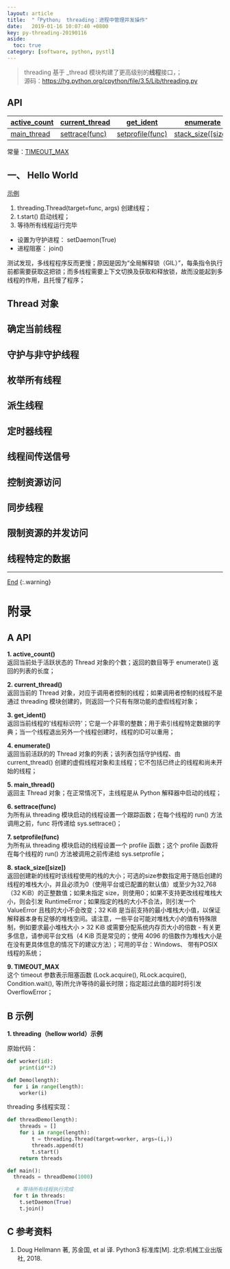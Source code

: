 ```yaml
---
layout: article
title:  "「Python」 threading：进程中管理并发操作"
date:   2019-01-16 10:07:40 +0800
key: py-threading-20190116
aside:
  toc: true
category: [software, python, pystl]
---
```

<span id='head'></span>  

> threading 基于 _thread 模块构建了更高级别的**线程**接口，；  
源码：<https://hg.python.org/cpython/file/3.5/Lib/threading.py>  

## API

| [active_count](#active_count) | [current_thread](#current_thread) | [get_ident](#get_ident) | [enumerate](#enumerate) |   
| --- | --- | --- | --- |    
| [main_thread](#main_thread) | [settrace(func)](#settrace)  | [setprofile(func)](#setprofile)  | [stack_size([size])](#stack_size)  |  

常量：[TIMEOUT_MAX](#TIMEOUT_MAX)  

## 一、 Hello World
[示例](#hellow_world)  
1. threading.Thread(target=func, args) 创建线程；  
2. t.start() 启动线程；  
3. 等待所有线程运行完毕
  - 设置为守护进程： setDaemon(True)
  - 进程阻塞： join()

测试发现，多线程程序反而更慢；原因是因为“全局解释锁（GIL）”，每条指令执行前都需要获取这把锁；而多线程需要上下文切换及获取和释放锁，故而没能起到多线程的作用，且托慢了程序；  

## Thread 对象

## 确定当前线程

## 守护与非守护线程

## 枚举所有线程

## 派生线程

## 定时器线程

## 线程间传送信号

## 控制资源访问

## 同步线程

## 限制资源的并发访问

## 线程特定的数据


-------------------  
[End](#head)
{:.warning}  



# 附录
## A API
<span id="active_count">**1. active_count()**</span>  
返回当前处于活跃状态的 Thread 对象的个数；返回的数目等于 enumerate() 返回的列表的长度；  

<span id="current_thread">**2. current_thread()**</span>  
返回当前的 Thread 对象，对应于调用者控制的线程；如果调用者控制的线程不是通过 threading 模块创建的，则返回一个只有有限功能的虚假线程对象；  

<span id="get_ident">**3. get_ident()**</span>  
返回当前线程的'线程标识符'；它是一个非零的整数；用于索引线程特定数据的字典；当一个线程退出另外一个线程创建时，线程的ID可以重用；  

<span id="enumerate">**4. enumerate()**</span>  
返回当前活跃的的 Thread 对象的列表；该列表包括守护线程、由 current_thread() 创建的虚假线程对象和主线程；它不包括已终止的线程和尚未开始的线程；  

<span id="main_thread">**5. main_thread()**</span>  
返回主 Thread 对象；在正常情况下，主线程是从 Python 解释器中启动的线程；  

<span id="settrace">**6. settrace(func)**</span>  
为所有从 threading 模块启动的线程设置一个跟踪函数；在每个线程的 run() 方法调用之前，func 将传递给 sys.settrace()；  

<span id="setprofile">**7. setprofile(func)**</span>  
为所有从 threading 模块启动的线程设置一个 profile 函数；这个 profile 函数将在每个线程的 run() 方法被调用之前传递给 sys.setprofile；  

<span id="stack_size">**8. stack_size([size])**</span>  
返回创建新的线程时该线程使用的栈的大小；可选的size参数指定用于随后创建的线程的堆栈大小，并且必须为0（使用平台或已配置的默认值）或至少为32,768（32 KiB）的正整数值；如果未指定 size，则使用0；如果不支持更改线程堆栈大小，则会引发 RuntimeError；如果指定的栈的大小不合法，则引发一个 ValueError 且栈的大小不会改变；32 KiB 是当前支持的最小堆栈大小值，以保证解释器本身有足够的堆栈空间。请注意，一些平台可能对堆栈大小的值有特殊限制，例如要求最小堆栈大小 > 32 KiB 或需要分配系统内存页大小的倍数 - 有关更多信息，请参阅平台文档（4 KiB 页是常见的；使用 4096 的倍数作为堆栈大小是在没有更具体信息的情况下的建议方法）；可用的平台：Windows、 带有POSIX线程的系统；  

<span id="TIMEOUT_MAX">**9. TIMEOUT_MAX**</span>  
这个 timeout 参数表示阻塞函数 (Lock.acquire(), RLock.acquire(), Condition.wait(), 等)所允许等待的最长时限；指定超过此值的超时将引发 OverflowError；  

## B 示例
<span id="hellow_world">**1. threading（hellow world）示例**</span>  

原始代码：  

```python
def worker(id):
    print(id**2)

def Demo(length):
  for i in range(length):
    worker(i)
```

threading 多线程实现：  

```python
def threadDemo(length):
    threads = []
    for i in range(length):
        t = threading.Thread(target=worker, args=(i,))
        threads.append(t)
        t.start()
    return threads

def main():
  threads = threadDemo(1000)

   # 等待所有线程执行完成
  for t in threads:
    t.setDaemon(True)
    t.join()
```

## C 参考资料
1. Doug Hellmann 著, 苏金国, et al 译. Python3 标准库[M]. 北京:机械工业出版社, 2018.
